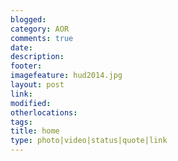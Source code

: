 ```yaml
---
blogged: 
category: AOR
comments: true
date: 
description: 
footer: 
imagefeature: hud2014.jpg
layout: post
link: 
modified: 
otherlocations: 
tags: 
title: home
type: photo|video|status|quote|link
---
```

<!--summary-->